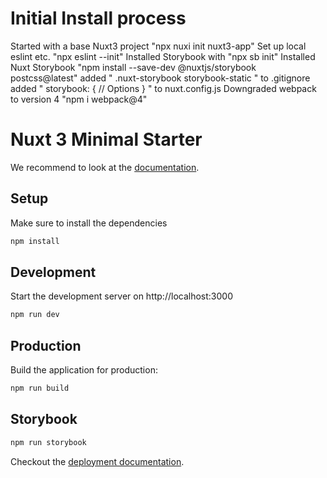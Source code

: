 # Initial Install process

Started with a base Nuxt3 project "npx nuxi init nuxt3-app"
Set up local eslint etc. "npx eslint --init"
Installed Storybook with "npx sb init"
Installed Nuxt Storybook "npm install --save-dev @nuxtjs/storybook postcss@latest"
added
" .nuxt-storybook
storybook-static
" to .gitignore
added
" storybook: {
// Options
}
" to nuxt.config.js
Downgraded webpack to version 4 "npm i webpack@4"

# Nuxt 3 Minimal Starter

We recommend to look at the [documentation](https://v3.nuxtjs.org).

## Setup

Make sure to install the dependencies

```bash
npm install
```

## Development

Start the development server on http://localhost:3000

```bash
npm run dev
```

## Production

Build the application for production:

```bash
npm run build
```

## Storybook

```bash
npm run storybook
```

Checkout the [deployment documentation](https://v3.nuxtjs.org/docs/deployment).
